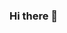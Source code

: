 ### Hi there 👋

<!--
**SaurabhKaperwan/SaurabhKaperwan** is a ✨ _special_ ✨ repository because its `README.md` (this file) appears on your GitHub profile.

Here are some ideas to get you started:

- 🔭 I’m currently working on ...
- 🌱 I’m currently learning ...
- 👯 I’m looking to collaborate on ...
- 🤔 I’m looking for help with ...
- 💬 Ask me about ...<h1 align="center">Hi 👋, I'm Saurabh Kaperwan</h1>
<h3 align="center">I'am pursuing B Tech in Computer Science</h3>

<p align="left"> <img src="https://komarev.com/ghpvc/?username=saurabhkaperwan&label=Profile%20views&color=0e75b6&style=flat" alt="saurabhkaperwan" /> </p>

<p align="left"> <a href="https://github.com/ryo-ma/github-profile-trophy"><img src="https://github-profile-trophy.vercel.app/?username=saurabhkaperwan" alt="saurabhkaperwan" /></a> </p>

- 🌱 I’m currently learning **Dynamic Programming**

- 📫 How to reach me **saurabhkaprawan4@gmail.com**

<h3 align="left">Connect with me:</h3>
<p align="left">
<a href="https://www.leetcode.com/saurabh_kaperwan" target="blank"><img align="center" src="https://raw.githubusercontent.com/rahuldkjain/github-profile-readme-generator/master/src/images/icons/Social/leet-code.svg" alt="saurabh_kaperwan" height="30" width="40" /></a>
</p>

<h3 align="left">Languages and Tools:</h3>
<p align="left"> <a href="https://www.cprogramming.com/" target="_blank" rel="noreferrer"> <img src="https://raw.githubusercontent.com/devicons/devicon/master/icons/c/c-original.svg" alt="c" width="40" height="40"/> </a> <a href="https://www.w3schools.com/cpp/" target="_blank" rel="noreferrer"> <img src="https://raw.githubusercontent.com/devicons/devicon/master/icons/cplusplus/cplusplus-original.svg" alt="cplusplus" width="40" height="40"/> </a> <a href="https://www.w3schools.com/css/" target="_blank" rel="noreferrer"> <img src="https://raw.githubusercontent.com/devicons/devicon/master/icons/css3/css3-original-wordmark.svg" alt="css3" width="40" height="40"/> </a> <a href="https://www.w3.org/html/" target="_blank" rel="noreferrer"> <img src="https://raw.githubusercontent.com/devicons/devicon/master/icons/html5/html5-original-wordmark.svg" alt="html5" width="40" height="40"/> </a> <a href="https://www.java.com" target="_blank" rel="noreferrer"> <img src="https://raw.githubusercontent.com/devicons/devicon/master/icons/java/java-original.svg" alt="java" width="40" height="40"/> </a> <a href="https://developer.mozilla.org/en-US/docs/Web/JavaScript" target="_blank" rel="noreferrer"> <img src="https://raw.githubusercontent.com/devicons/devicon/master/icons/javascript/javascript-original.svg" alt="javascript" width="40" height="40"/> </a> </p>

<p><img align="left" src="https://github-readme-stats.vercel.app/api/top-langs?username=saurabhkaperwan&show_icons=true&locale=en&layout=compact" alt="saurabhkaperwan" /></p>

<p>&nbsp;<img align="center" src="https://github-readme-stats.vercel.app/api?username=saurabhkaperwan&show_icons=true&locale=en" alt="saurabhkaperwan" /></p>

<p><img align="center" src="https://github-readme-streak-stats.herokuapp.com/?user=saurabhkaperwan&" alt="saurabhkaperwan" /></p>

- 📫 How to reach me: ...
- 😄 Pronouns: ...
- ⚡ Fun fact: ...
-->
